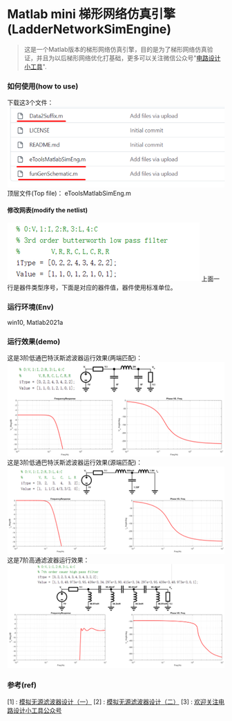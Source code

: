# Matlab mini 梯形网络仿真引擎(LadderNetworkSimEngine)
> 这是一个Matlab版本的梯形网络仿真引擎，目的是为了梯形网络仿真验证，并且为以后梯形网络优化打基础，更多可以关注微信公众号"[电路设计小工具](https://mp.weixin.qq.com/s/fxfEnir-hU0YvF9_CWyI6g)".

### 如何使用(how to use)
下载这3个文件：
![电路分析2](downfile.png)
顶层文件(Top file)：
eToolsMatlabSimEng.m
#### 修改网表(modify the netlist)
![网表修改](netlist.png)
上面一行是器件类型序号，下面是对应的器件值，器件使用标准单位。

### 运行环境(Env)
win10, Matlab2021a

### 运行效果(demo)
这是3阶低通巴特沃斯滤波器运行效果(两端匹配)：
![电路分析1](Matlab_Sim.png)
这是3阶低通巴特沃斯滤波器运行效果(源端匹配)：
![电路分析2](Matlab_Sim2.png)
这是7阶高通滤波器运行效果：
![电路分析3](Matlab_Sim3.png)

### 参考(ref)
[1] : [模拟无源滤波器设计（一）](https://mp.weixin.qq.com/s/wNRHyBHpimjU90bymHp7JA)
[2] : [模拟无源滤波器设计（二）](https://mp.weixin.qq.com/s/3GMQs4WDm683tdAXqyoOgQ)
[3] : [欢迎关注电路设计小工具公众号](https://mp.weixin.qq.com/s/fxfEnir-hU0YvF9_CWyI6g)

